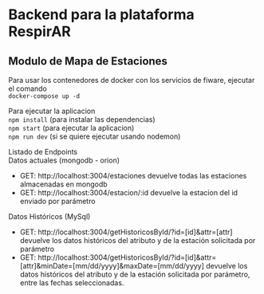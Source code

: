 # Backend para la plataforma RespirAR
## Modulo de Mapa de Estaciones

Para usar los contenedores de docker con los servicios de fiware, ejecutar el comando \
`docker-compose up -d`

Para ejecutar la aplicacion \
`npm install` (para instalar las dependencias) \
`npm start`   (para ejecutar la aplicacion) \
`npm run dev` (si se quiere ejecutar usando nodemon) 

Listado de Endpoints \
Datos actuales (mongodb - orion) 
- GET: http://localhost:3004/estaciones             devuelve todas las estaciones almacenadas en mongodb
- GET: http://localhost:3004/estacion/:id           devuelve la estacion del id enviado por parámetro

Datos Históricos (MySql) 
- GET: http://localhost:3004/getHistoricosById/?id=[id]&attr=[attr]  devuelve los datos históricos del atributo y de la estación solicitada por parámetro
- GET: http://localhost:3004/getHistoricosById/?id=[id]&attr=[attr]&minDate=[mm/dd/yyyy]&maxDate=[mm/dd/yyyy]  devuelve los datos históricos del atributo y de la estación solicitada por parámetro, entre las fechas seleccionadas.
